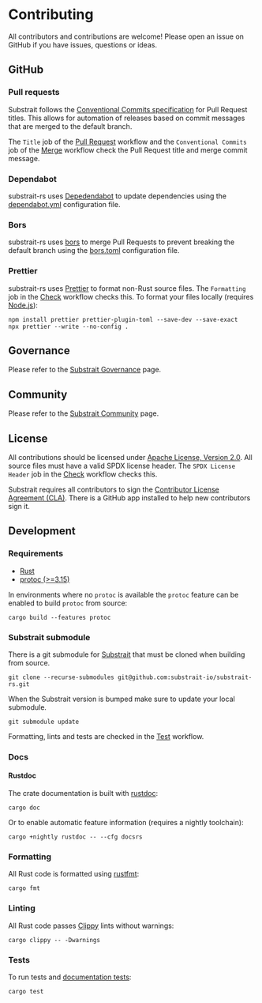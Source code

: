 # Contributing

All contributors and contributions are welcome! Please open an issue on GitHub if you have issues, questions or ideas.

## GitHub

### Pull requests

Substrait follows the [Conventional Commits specification](https://www.conventionalcommits.org/en/v1.0.0/) for Pull Request titles. This allows for automation of releases based on commit messages that are merged to the default branch.

The `Title` job of the [Pull Request](.github/workflow/pull-request.yml) workflow and the `Conventional Commits` job of the [Merge](.github/workflows/merge.yml) workflow check the Pull Request title and merge commit message.

### Dependabot

substrait-rs uses [Depedendabot](https://docs.github.com/en/code-security/dependabot) to update dependencies using the [dependabot.yml](.github/dependabot.yml) configuration file.

### Bors

substrait-rs uses [bors](https://bors.tech/) to merge Pull Requests to prevent breaking the default branch using the [bors.toml](.github/bors.toml) configuration file.

### Prettier

substrait-rs uses [Prettier](https://prettier.io/) to format non-Rust source files. The `Formatting` job in the [Check](.github/workflows/check.yml) workflow checks this. To format your files locally (requires [Node.js](https://nodejs.org/en/)):

```shell
npm install prettier prettier-plugin-toml --save-dev --save-exact
npx prettier --write --no-config .
```

## Governance

Please refer to the [Substrait Governance](https://substrait.io/governance/) page.

## Community

Please refer to the [Substrait Community](https://substrait.io/community/) page.

## License

All contributions should be licensed under [Apache License, Version 2.0](LICENSE).
All source files must have a valid SPDX license header. The `SPDX License Header` job in the [Check](.github/workflow/check.yml) workflow checks this.

Substrait requires all contributors to sign the [Contributor License Agreement (CLA)](https://cla-assistant.io/substrait-io/substrait). There is a GitHub app installed to help new contributors sign it.

## Development

### Requirements

- [Rust](https://rustup.rs)
- [protoc (>=3.15)](https://github.com/protocolbuffers/protobuf/releases)

In environments where no `protoc` is available the `protoc` feature can be enabled to build `protoc` from source:

```shell
cargo build --features protoc
```

### Substrait submodule

There is a git submodule for [Substrait](https://github.com/substrait-io/substrait) that must be cloned when building from source.

```shell
git clone --recurse-submodules git@github.com:substrait-io/substrait-rs.git
```

When the Substrait version is bumped make sure to update your local submodule.

```shell
git submodule update
```

Formatting, lints and tests are checked in the [Test](.github/workflows/test.yml) workflow.

### Docs

#### Rustdoc

The crate documentation is built with [rustdoc](https://doc.rust-lang.org/rustdoc/what-is-rustdoc.html):

```shell
cargo doc
```

Or to enable automatic feature information (requires a nightly toolchain):

```shell
cargo +nightly rustdoc -- --cfg docsrs
```

### Formatting

All Rust code is formatted using [rustfmt](https://github.com/rust-lang/rustfmt):

```shell
cargo fmt
```

### Linting

All Rust code passes [Clippy](https://github.com/rust-lang/rust-clippy) lints without warnings:

```shell
cargo clippy -- -Dwarnings
```

### Tests

To run tests and [documentation tests](https://doc.rust-lang.org/rustdoc/write-documentation/documentation-tests.html):

```shell
cargo test
```
